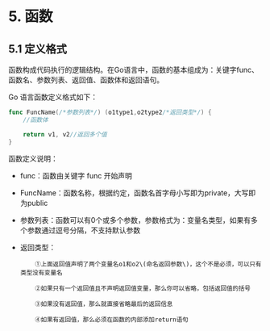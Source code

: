 # **5. 函数**

## **5.1 定义格式**

函数构成代码执行的逻辑结构。在Go语言中，函数的基本组成为：关键字func、函数名、参数列表、返回值、函数体和返回语句。



Go 语言函数定义格式如下：

```go
func FuncName(/*参数列表*/) (o1type1,o2type2/*返回类型*/) {
    //函数体

    return v1, v2//返回多个值
}
```



函数定义说明：

* func：函数由关键字 func 开始声明
* FuncName：函数名称，根据约定，函数名首字母小写即为private，大写即为public
* 参数列表：函数可以有0个或多个参数，参数格式为：变量名类型，如果有多个参数通过逗号分隔，不支持默认参数
* 返回类型：

          ①上面返回值声明了两个变量名o1和o2\(命名返回参数\)，这个不是必须，可以只有类型没有变量名

          ②如果只有一个返回值且不声明返回值变量，那么你可以省略，包括返回值的括号

          ③如果没有返回值，那么就直接省略最后的返回信息

          ④如果有返回值，那么必须在函数的内部添加return语句

